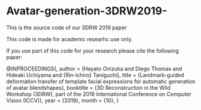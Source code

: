 # Avatar-generation-3DRW2019-
This is the source code of our 3DRW 2019 paper

This code is made for academic researhc use only.

If you use part of this code for your research please cite the following paper: 

@INPROCEEDINGS{,
  author = {Hayato Onizuka and Diego Thomas and Hideaki Uchiyama and {Rin-ichiro} Taniguchi},
  title = {Landmark-guided deformation transfer of template facial expressions for automatic generation of avatar blendshapes},
  booktitle = {3D Reconstruction in the Wild Workshop (3DRW), part of the 2019 International Conference on Computer Vision (ICCV)},
  year = {2019},
  month = {10},
}
